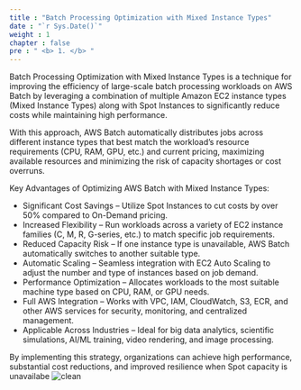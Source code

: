 ```yaml
---
title : "Batch Processing Optimization with Mixed Instance Types"
date : "`r Sys.Date()`"
weight : 1
chapter : false
pre : " <b> 1. </b> "
---
```


Batch Processing Optimization with Mixed Instance Types is a technique for improving the efficiency of large-scale batch processing workloads on AWS Batch by leveraging a combination of multiple Amazon EC2 instance types (Mixed Instance Types) along with Spot Instances to significantly reduce costs while maintaining high performance.

With this approach, AWS Batch automatically distributes jobs across different instance types that best match the workload’s resource requirements (CPU, RAM, GPU, etc.) and current pricing, maximizing available resources and minimizing the risk of capacity shortages or cost overruns.

Key Advantages of Optimizing AWS Batch with Mixed Instance Types:

- Significant Cost Savings – Utilize Spot Instances to cut costs by over 50% compared to On-Demand pricing.
- Increased Flexibility – Run workloads across a variety of EC2 instance families (C, M, R, G-series, etc.) to match specific job requirements.
- Reduced Capacity Risk – If one instance type is unavailable, AWS Batch automatically switches to another suitable type.
- Automatic Scaling – Seamless integration with EC2 Auto Scaling to adjust the number and type of instances based on job demand.
- Performance Optimization – Allocates workloads to the most suitable machine type based on CPU, RAM, or GPU needs.
- Full AWS Integration – Works with VPC, IAM, CloudWatch, S3, ECR, and other AWS services for security, monitoring, and centralized management.
- Applicable Across Industries – Ideal for big data analytics, scientific simulations, AI/ML training, video rendering, and image processing.
  
By implementing this strategy, organizations can achieve high performance, substantial cost reductions, and improved resilience when Spot capacity is unavailabe
![clean](./images/6.clean/sodocautruc.png)